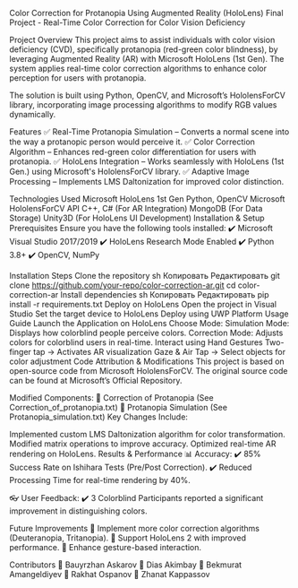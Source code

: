 Color Correction for Protanopia Using Augmented Reality (HoloLens)
Final Project - Real-Time Color Correction for Color Vision Deficiency

Project Overview
This project aims to assist individuals with color vision deficiency (CVD), specifically protanopia (red-green color blindness), by leveraging Augmented Reality (AR) with Microsoft HoloLens (1st Gen). The system applies real-time color correction algorithms to enhance color perception for users with protanopia.

The solution is built using Python, OpenCV, and Microsoft’s HololensForCV library, incorporating image processing algorithms to modify RGB values dynamically.

Features
✅ Real-Time Protanopia Simulation – Converts a normal scene into the way a protanopic person would perceive it.
✅ Color Correction Algorithm – Enhances red-green color differentiation for users with protanopia.
✅ HoloLens Integration – Works seamlessly with HoloLens (1st Gen.) using Microsoft's HololensForCV library.
✅ Adaptive Image Processing – Implements LMS Daltonization for improved color distinction.

Technologies Used
Microsoft HoloLens 1st Gen
Python, OpenCV
Microsoft HololensForCV API
C++, C# (For AR Integration)
MongoDB (For Data Storage)
Unity3D (For HoloLens UI Development)
Installation & Setup
Prerequisites
Ensure you have the following tools installed:
✔️ Microsoft Visual Studio 2017/2019
✔️ HoloLens Research Mode Enabled
✔️ Python 3.8+
✔️ OpenCV, NumPy

Installation Steps
Clone the repository
sh
Копировать
Редактировать
git clone https://github.com/your-repo/color-correction-ar.git
cd color-correction-ar
Install dependencies
sh
Копировать
Редактировать
pip install -r requirements.txt
Deploy on HoloLens
Open the project in Visual Studio
Set the target device to HoloLens
Deploy using UWP Platform
Usage Guide
Launch the Application on HoloLens
Choose Mode:
Simulation Mode: Displays how colorblind people perceive colors.
Correction Mode: Adjusts colors for colorblind users in real-time.
Interact using Hand Gestures
Two-finger tap → Activates AR visualization
Gaze & Air Tap → Select objects for color adjustment
Code Attribution & Modifications
This project is based on open-source code from Microsoft HololensForCV. The original source code can be found at Microsoft’s Official Repository.

Modified Components:
📌 Correction of Protanopia (See Correction_of_protanopia.txt)
📌 Protanopia Simulation (See Protanopia_simulation.txt)
Key Changes Include:

Implemented custom LMS Daltonization algorithm for color transformation.
Modified matrix operations to improve accuracy.
Optimized real-time AR rendering on HoloLens.
Results & Performance
📊 Accuracy:
✔️ 85% Success Rate on Ishihara Tests (Pre/Post Correction).
✔️ Reduced Processing Time for real-time rendering by 40%.

👓 User Feedback:
✔️ 3 Colorblind Participants reported a significant improvement in distinguishing colors.

Future Improvements
🔹 Implement more color correction algorithms (Deuteranopia, Tritanopia).
🔹 Support HoloLens 2 with improved performance.
🔹 Enhance gesture-based interaction.

Contributors
👤 Bauyrzhan Askarov
👤 Dias Akimbay
👤 Bekmurat Amangeldiyev
👤 Rakhat Ospanov
👤 Zhanat Kappassov
